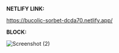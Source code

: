 **NETLIFY LINK:**

https://bucolic-sorbet-dcda70.netlify.app/

**BLOCK:**

![Screenshot (2)](https://user-images.githubusercontent.com/112261138/195656840-e692cb34-40fc-4d18-a7e0-194a66ab436d.png)



